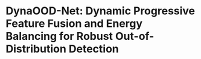# DynaOOD-Net: Dynamic Progressive Feature Fusion and Energy Balancing for Robust Out-of-Distribution Detection
